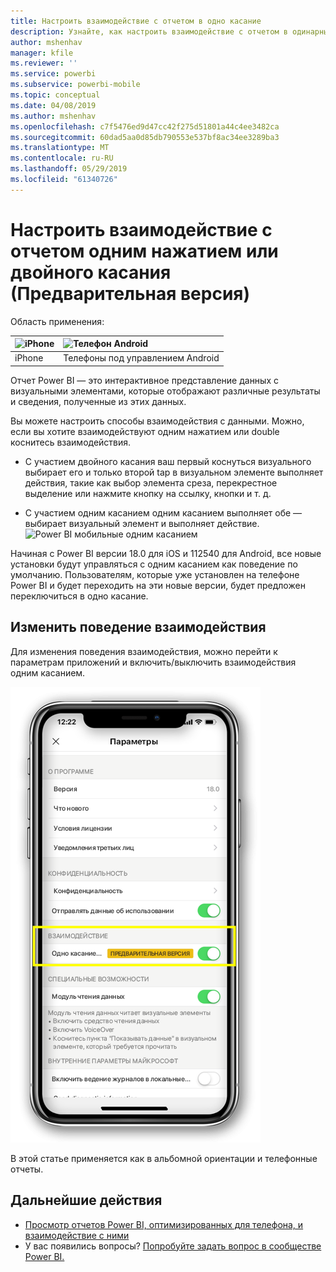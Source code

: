 ```yaml
---
title: Настроить взаимодействие с отчетом в одно касание
description: Узнайте, как настроить взаимодействие с отчетом в одинарные или двойные касания.
author: mshenhav
manager: kfile
ms.reviewer: ''
ms.service: powerbi
ms.subservice: powerbi-mobile
ms.topic: conceptual
ms.date: 04/08/2019
ms.author: mshenhav
ms.openlocfilehash: c7f5476ed9d47cc42f275d51801a44c4ee3482ca
ms.sourcegitcommit: 60dad5aa0d85db790553e537bf8ac34ee3289ba3
ms.translationtype: MT
ms.contentlocale: ru-RU
ms.lasthandoff: 05/29/2019
ms.locfileid: "61340726"
---
```

# <a name="configure-report-interaction-to-single-tap-or-double-tap-preview"></a>Настроить взаимодействие с отчетом одним нажатием или двойного касания (Предварительная версия)
Область применения:

| ![iPhone](././media/mobile-reports-in-the-mobile-apps/ios-logo-40-px.png) | ![Телефон Android](././media/mobile-reports-in-the-mobile-apps/android-logo-40-px.png) | 
|:--- |:--- |
| iPhone |Телефоны под управлением Android |

Отчет Power BI — это интерактивное представление данных с визуальными элементами, которые отображают различные результаты и сведения, полученные из этих данных.

Вы можете настроить способы взаимодействия с данными. Можно, если вы хотите взаимодействуют одним нажатием или double коснитесь взаимодействия.

* С участием двойного касания ваш первый коснуться визуального выбирает его и только второй tap в визуальном элементе выполняет действия, такие как выбор элемента среза, перекрестное выделение или нажмите кнопку на ссылку, кнопки и т. д.

* С участием одним касанием одним касанием выполняет обе — выбирает визуальный элемент и выполняет действие.
![Power BI мобильные одним касанием](./media/mobile-app-single-tap/single-tap-2.gif)


Начиная с Power BI версии 18.0 для iOS и 112540 для Android, все новые установки будут управляться с одним касанием как поведение по умолчанию.
Пользователям, которые уже установлен на телефоне Power BI и будет переходить на эти новые версии, будет предложен переключиться в одно касание.

## <a name="change-interaction-behavior"></a>Изменить поведение взаимодействия

Для изменения поведения взаимодействия, можно перейти к параметрам приложений и включить/выключить взаимодействия одним касанием.

![Power BI для мобильных устройств изменить взаимодействие с отчетом](./media/mobile-app-single-tap/configure-single-tap.png)

В этой статье применяется как в альбомной ориентации и телефонные отчеты.

## <a name="next-steps"></a>Дальнейшие действия
* [Просмотр отчетов Power BI, оптимизированных для телефона, и взаимодействие с ними](mobile-apps-view-phone-report.md)
* У вас появились вопросы? [Попробуйте задать вопрос в сообществе Power BI.](http://community.powerbi.com/)

